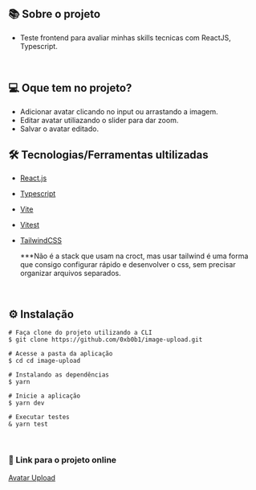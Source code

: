 

## 📚 Sobre o projeto

* Teste frontend para avaliar minhas skills tecnicas com ReactJS, Typescript.

&nbsp;

## 💻 Oque tem no projeto?

* Adicionar avatar clicando no input ou arrastando a imagem.
* Editar avatar utiliazando o slider para dar zoom.
* Salvar o avatar editado.

## 🛠️ Tecnologias/Ferramentas ultilizadas

* [React.js](https://beta.reactjs.org)
* [Typescript](https://www.typescriptlang.org/)
* [Vite](https://vitejs.dev/)
* [Vitest](https://vitest.dev/)
* [TailwindCSS](https://tailwindcss.com/)
  
  ***Não é a stack que usam na croct, mas usar tailwind é uma forma que consigo configurar rápido e desenvolver o css, sem precisar organizar arquivos separados.



&nbsp;

## ⚙️ Instalação
```
# Faça clone do projeto utilizando a CLI 
$ git clone https://github.com/0xb0b1/image-upload.git
```

```
# Acesse a pasta da aplicação
$ cd cd image-upload

# Instalando as dependências
$ yarn

# Inicie a aplicação 
$ yarn dev

# Executar testes
& yarn test

```

&nbsp;

### 🔗 Link para o projeto online


[Avatar Upload](https://avatar-upload-one.vercel.app/)

&nbsp;
